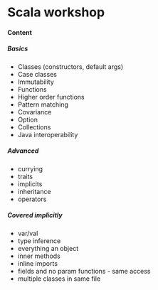 # Scala workshop

#### Content
##### Basics
* Classes (constructors, default args)
* Case classes
* Immutability
* Functions
* Higher order functions
* Pattern matching
* Covariance
* Option
* Collections
* Java interoperability

##### Advanced
* currying
* traits
* implicits
* inheritance
* operators

##### Covered implicitly
* var/val
* type inference
* everything an object
* inner methods
* inline imports
* fields and no param functions - same access
* multiple classes in same file
